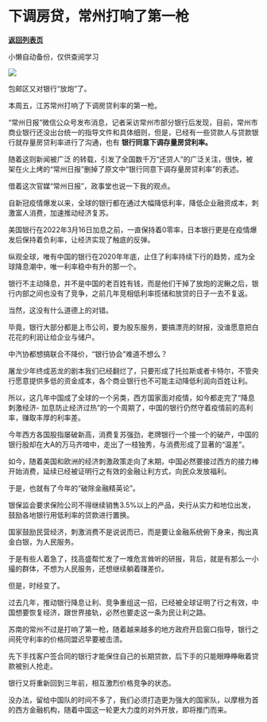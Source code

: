 # 下调房贷，常州打响了第一枪

[**返回列表页**](/gzh/政事堂2019)

小懒自动备份，仅供查阅学习

![](https://mmbiz.qpic.cn/mmbiz_jpg/rxhS23yu8cMmNQxHSLFd6Xe9PHfYyrJpw8iaU1DThp2tDLosWHoJosib2lkdCc500Re8CeQ0bY3F9dicbCejicnUVA/640?wx_fmt=jpeg)

包邮区又对银行“放炮”了。

本周五，江苏常州打响了下调房贷利率的第一枪。

“常州日报”微信公众号发布消息，记者采访常州市部分银行后发现，目前，常州市商业银行还没出台统一的指导文件和具体细则，但是，已经有一些贷款人与贷款银行就存量房贷利率进行了沟通，也有
**银行同意下调存量房贷利率。**

随着这则新闻被广泛 的转载，引发了全国数千万“还贷人”的广泛关注，很快，被架在火上烤的“常州日报”删掉了原文中“银行同意下调存量房贷利率”的表述。

借着这次官媒“常州日报”，政事堂也说一下我的观点。  

自新冠疫情爆发以来，全球的银行都在通过大幅降低利率，降低企业融资成本，刺激富人消费，加速推动经济复苏。

美国银行在2022年3月16日加息之前，一直保持着0零率，日本银行更是在疫情爆发后保持着负利率，让经济实现了触底的反弹。

纵观全球，唯有中国的银行在2020年年底，止住了利率持续下行的趋势，成为全球降息潮中，唯一利率稳中有升的那一个。

银行不主动降息，并不是中国的老百姓有钱，而是他们干掉了放炮的泥鳅之后，银行内部之间也没有了竞争，之前几年竞相低利率揽储和放贷的日子一去不复返。

当然，这没有什么道德上的对错。

毕竟，银行大部分都是上市公司，要为股东服务，要搞漂亮的财报，没谁愿意把白花花的利润让给企业与储户。

中汽协都想搞联合不降价，“银行协会”难道不想么？

屠龙少年终成恶龙的剧本我们已经翻烂了，只要形成了托拉斯或者卡特尔，不管央行愿意提供多低的资金成本，各个商业银行也不可能主动降低利润向百姓让利。

所以，这几年中国成了全球的一个另类，西方国家面对疫情，如今都走完了“降息刺激经济-
加息防止经济过热”的一个周期了，中国的银行仍然守着疫情前的高利率，赚取丰厚的利率差。

今年西方各国股指屡破新高，消费复苏强劲，老牌银行一个接一个的破产，中国的银行股却在大A的万马齐喑中，走出了一枝独秀，与消费形成了显著的“温差”。

如今，随着美国和欧洲的经济刺激政策走向了末期，中国必然要接过西方的接力棒开始消费，延续已经被证明行之有效的金融让利方式，向民众发放福利。  

于是，也就有了今年的“破除金融精英论”。

银保监会要求保险公司不得继续销售3.5%以上的产品，央行从实力和地位出发，鼓励各地银行用低利率的贷款进行置换。

国家鼓励民营经济，刺激消费不是说说而已，而是要让金融系统俯下身来，掏出真金白银，为人民服务。

于是有些人着急了，找高盛帮忙发了一堆危言耸听的研报，背后，就是有那么一小撮的群体，不想为人民服务，还想继续躺着赚差价。

但是，时经变了。

过去几年，推动银行降息让利、竞争重组这一招，已经被全球证明了行之有效，中国想要恢复经济，跟世界接轨，必然也要走这一条为民让利之路。

苏南的常州不过是打响了第一枪，随着越来越多的地方政府开启窗口指导，银行之间死守利率的价格同盟迟早要被击溃。

先下手找客户签合同的银行才能保住自己的长期贷款，后下手的只能眼睁睁瞅着贷款被别人抢走。  

银行又将重新回到三年前，相互激烈价格竞争的状态。  

没办法，留给中国队的时间不多了，我们必须打造更为强大的国家队，以摩根为首的西方金融机构，随着中国这一轮更大力度的对外开放，即将推门而来。  

